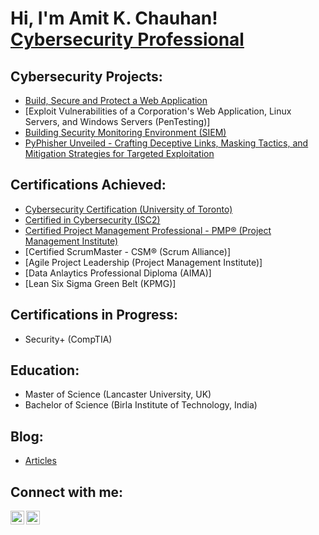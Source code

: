 <h1>Hi, I'm Amit K. Chauhan! <br/><a <a href="https://www.linkedin.com/in/amitkmrchauhan">Cybersecurity Professional</a>

<h2>Cybersecurity Projects:</h2>

  - [Build, Secure and Protect a Web Application](https://github.com/amitkmrchauhan/Web-Application/tree/main)
  - [Exploit Vulnerabilities of a Corporation's Web Application, Linux Servers, and Windows Servers (PenTesting)]
  - [Building Security Monitoring Environment (SIEM)](https://github.com/amitkmrchauhan/Defensive-Security-SIEM/tree/main) 
  - [PyPhisher Unveiled - Crafting Deceptive Links, Masking Tactics, and Mitigation Strategies for Targeted Exploitation](https://github.com/amitkmrchauhan/Phishing-and-Mitigation/tree/main)


<h2>Certifications Achieved:</h2>

- [Cybersecurity Certification (University of Toronto)](https://imgur.com/a/hUDa18I)
- [Certified in Cybersecurity (ISC2)](https://www.youtube.com/watch?v=a83ASGn_V_s)
- [Certified Project Management Professional - PMP® (Project Management Institute)](https://www.credly.com/badges/8dafaf4e-802a-4ec9-b7c1-f4a81b2465a1/linked_in?t=s9e12a)
- [Certified ScrumMaster - CSM® (Scrum Alliance)]
- [Agile Project Leadership (Project Management Institute)]
- [Data Anlaytics Professional Diploma (AIMA)]
- [Lean Six Sigma Green Belt (KPMG)]

<h2>Certifications in Progress:</h2>

- Security+ (CompTIA)

<h2>Education:</h2>

- Master of Science (Lancaster University, UK)
- Bachelor of Science (Birla Institute of Technology, India)

<h2>Blog:</h2>

- [Articles](https://amitkchauhan.wixsite.com/home/blog)

<h2>Connect with me:</h2>

[<img align="left" alt="AmitKChauhan | LinkedIn" width="22px" src="https://cdn.jsdelivr.net/npm/simple-icons@v3/icons/linkedin.svg" />][linkedin]
[<img align="left" alt="AmitKChauhan | Email" width="22px" src="https://cdn.jsdelivr.net/npm/simple-icons@3.13.0/icons/gmail.svg" />][email]

[linkedin]: https://www.linkedin.com/in/amitkmrchauhan
[email]: mailto:amitkrchauhan@outlook.com

<!--
**amitkmrchauhan/amitkmrchauhan** is a ✨ _special_ ✨ repository because its `README.md` (this file) appears on your GitHub profile.

Here are some ideas to get you started:

- 🔭 I’m currently working on ...
- 🌱 I’m currently learning ...
- 👯 I’m looking to collaborate on ...
- 🤔 I’m looking for help with ...
- 💬 Ask me about ...
- 📫 How to reach me: ...
- 😄 Pronouns: ...
- ⚡ Fun fact: ...
-->
